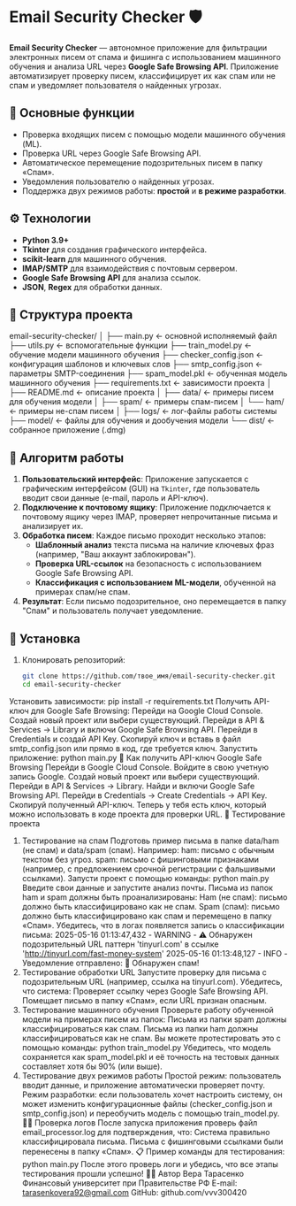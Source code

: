 # Email Security Checker 🛡️

**Email Security Checker** — автономное приложение для фильтрации электронных писем от спама и фишинга с использованием машинного обучения и анализа URL через **Google Safe Browsing API**. Приложение автоматизирует проверку писем, классифицирует их как спам или не спам и уведомляет пользователя о найденных угрозах.

## 🚀 Основные функции
- Проверка входящих писем с помощью модели машинного обучения (ML).
- Проверка URL через Google Safe Browsing API.
- Автоматическое перемещение подозрительных писем в папку «Спам».
- Уведомления пользователю о найденных угрозах.
- Поддержка двух режимов работы: **простой** и **в режиме разработки**.

## ⚙️ Технологии
- **Python 3.9+**
- **Tkinter** для создания графического интерфейса.
- **scikit-learn** для машинного обучения.
- **IMAP/SMTP** для взаимодействия с почтовым сервером.
- **Google Safe Browsing API** для анализа ссылок.
- **JSON**, **Regex** для обработки данных.

## 📂 Структура проекта
email-security-checker/
│
├── main.py ← основной исполняемый файл
├── utils.py ← вспомогательные функции
├── train_model.py ← обучение модели машинного обучения
├── checker_config.json ← конфигурация шаблонов и ключевых слов
├── smtp_config.json ← параметры SMTP-соединения
├── spam_model.pkl ← обученная модель машинного обучения
├── requirements.txt ← зависимости проекта
│
├── README.md ← описание проекта
│
├── data/ ← примеры писем для обучения модели
│ ├── spam/ ← примеры спам-писем
│ └── ham/ ← примеры не-спам писем
│
├── logs/ ← лог-файлы работы системы
├── model/ ← файлы для обучения и дообучения модели
└── dist/ ← собранное приложение (.dmg)

## 🧠 Алгоритм работы
1. **Пользовательский интерфейс**: Приложение запускается с графическим интерфейсом (GUI) на `Tkinter`, где пользователь вводит свои данные (e-mail, пароль и API-ключ).
2. **Подключение к почтовому ящику**: Приложение подключается к почтовому ящику через IMAP, проверяет непрочитанные письма и анализирует их.
3. **Обработка писем**: Каждое письмо проходит несколько этапов:
   - **Шаблонный анализ** текста письма на наличие ключевых фраз (например, "Ваш аккаунт заблокирован").
   - **Проверка URL-ссылок** на безопасность с использованием Google Safe Browsing API.
   - **Классификация с использованием ML-модели**, обученной на примерах спам/не спам.
4. **Результат**: Если письмо подозрительное, оно перемещается в папку "Спам" и пользователь получает уведомление.

## 🔧 Установка
1. Клонировать репозиторий:
   ```bash
   git clone https://github.com/твое_имя/email-security-checker.git
   cd email-security-checker
Установить зависимости:
pip install -r requirements.txt
Получить API-ключ для Google Safe Browsing:
Перейди на Google Cloud Console.
Создай новый проект или выбери существующий.
Перейди в API & Services → Library и включи Google Safe Browsing API.
Перейди в Credentials и создай API Key.
Скопируй ключ и вставь в файл smtp_config.json или прямо в код, где требуется ключ.
Запустить приложение:
python main.py
🔑 Как получить API-ключ Google Safe Browsing
Перейди в Google Cloud Console.
Войдите в свою учетную запись Google.
Создай новый проект или выбери существующий.
Перейди в API & Services → Library.
Найди и включи Google Safe Browsing API.
Перейди в Credentials → Create Credentials → API Key.
Скопируй полученный API-ключ.
Теперь у тебя есть ключ, который можно использовать в коде проекта для проверки URL.
🧪 Тестирование проекта
1. Тестирование на спам
Подготовь пример письма в папке data/ham (не спам) и data/spam (спам). Например:
ham: письмо с обычным текстом без угроз.
spam: письмо с фишинговыми признаками (например, с предложением срочной регистрации с фальшивыми ссылками).
Запусти проект с помощью команды:
python main.py
Введите свои данные и запустите анализ почты. Письма из папок ham и spam должны быть проанализированы:
Ham (не спам): письмо должно быть классифицировано как не спам.
Spam (спам): письмо должно быть классифицировано как спам и перемещено в папку «Спам».
Убедитесь, что в логах появляется запись о классификации письма:
2025-05-16 01:13:47,432 - WARNING - ⚠️ Обнаружен подозрительный URL паттерн 'tinyurl.com' в ссылке 'http://tinyurl.com/fast-money-system'
2025-05-16 01:13:48,127 - INFO - Уведомление отправлено: 🚫 Обнаружен спам!
2. Тестирование обработки URL
Запустите проверку для письма с подозрительным URL (например, ссылка на tinyurl.com).
Убедитесь, что система:
Проверяет ссылку через Google Safe Browsing API.
Помещает письмо в папку «Спам», если URL признан опасным.
3. Тестирование машинного обучения
Проверьте работу обученной модели на примерах писем из папок:
Письма из папки spam должны классифицироваться как спам.
Письма из папки ham должны классифицироваться как не спам.
Вы можете протестировать это с помощью команды:
python train_model.py
Убедитесь, что модель сохраняется как spam_model.pkl и её точность на тестовых данных составляет хотя бы 90% (или выше).
4. Тестирование двух режимов работы
Простой режим: пользователь вводит данные, и приложение автоматически проверяет почту.
Режим разработки: если пользователь хочет настроить систему, он может изменить конфигурационные файлы (checker_config.json и smtp_config.json) и переобучить модель с помощью train_model.py.
👨‍💻 Проверка логов
После запуска приложения проверь файл email_processor.log для подтверждения, что:
Система правильно классифицировала письма.
Письма с фишинговыми ссылками были перенесены в папку «Спам».
📋 Пример команды для тестирования:
python main.py
После этого проверь логи и убедись, что все этапы тестирования прошли успешно!
👨‍💻 Автор
Вера Тарасенко
Финансовый университет при Правительстве РФ
E-mail: tarasenkovera92@gmail.com
GitHub: github.com/vvv300420
